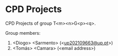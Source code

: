# CPD Projects

CPD Projects of group T&lt;m&gt;&lt;n&gt;G&lt;p&gt;&lt;q&gt;.

Group members:

1. &lt;Diogo&gt; &lt;Sarmento&gt; (&lt;up202109663@up.pt&gt;)
2. &lt;Tomás&gt; &lt;Camara&gt; (&lt;email address&gt;)


